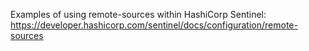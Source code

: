 Examples of using remote-sources within HashiCorp Sentinel: https://developer.hashicorp.com/sentinel/docs/configuration/remote-sources